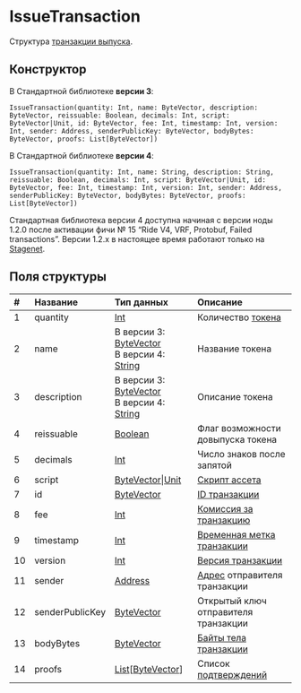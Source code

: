 # IssueTransaction

Структура [транзакции выпуска](/ru/blockchain/transaction-type/issue-transaction).

## Конструктор

В Стандартной библиотеке **версии 3**:

``` ride
IssueTransaction(quantity: Int, name: ByteVector, description: ByteVector, reissuable: Boolean, decimals: Int, script: ByteVector|Unit, id: ByteVector, fee: Int, timestamp: Int, version: Int, sender: Address, senderPublicKey: ByteVector, bodyBytes: ByteVector, proofs: List[ByteVector])
```

В Стандартной библиотеке **версии 4**:

``` ride
IssueTransaction(quantity: Int, name: String, description: String, reissuable: Boolean, decimals: Int, script: ByteVector|Unit, id: ByteVector, fee: Int, timestamp: Int, version: Int, sender: Address, senderPublicKey: ByteVector, bodyBytes: ByteVector, proofs: List[ByteVector])
```

Стандартная библиотека версии 4 доступна начиная с версии ноды 1.2.0 после активации фичи №&nbsp;15 “Ride V4, VRF, Protobuf, Failed transactions”. Версии 1.2.x в настоящее время работают только на [Stagenet](/ru/blockchain/blockchain-network/stage-network).

## Поля структуры

| # | Название | Тип данных | Описание |
| :--- | :--- | :--- | :--- |
| 1 | quantity | [Int](/ru/ride/data-types/int) | Количество [токена](/ru/blockchain/token) |
| 2 | name | В версии 3: [ByteVector](/ru/ride/data-types/byte-vector)<br>В версии 4: [String](/ru/ride/data-types/string) | Название токена |
| 3 | description | В версии 3: [ByteVector](/ru/ride/data-types/byte-vector)<br>В версии 4: [String](/ru/ride/data-types/string) | Описание токена |
| 4 | reissuable | [Boolean](/ru/ride/data-types/boolean) | Флаг возможности довыпуска токена |
| 5 | decimals | [Int](/ru/ride/data-types/int) | Число знаков после запятой |
| 6 | script | [ByteVector](/ru/ride/data-types/byte-vector)&#124;[Unit](/ru/ride/data-types/unit) | [Скрипт ассета](/ru/ride/script/script-types/asset-script) |
| 7 | id | [ByteVector](/ru/ride/data-types/byte-vector) | [ID транзакции](/ru/blockchain/transaction/transaction-id) |
| 8 | fee | [Int](/ru/ride/data-types/int) | [Комиссия за транзакцию](/ru/blockchain/transaction/transaction-fee) |
| 9 | timestamp | [Int](/ru/ride/data-types/int) | [Временная метка транзакции](/ru/blockchain/transaction/transaction-timestamp) |
| 10 | version | [Int](/ru/ride/data-types/int) | [Версия транзакции](/ru/blockchain/transaction/transaction-version) |
| 11 | sender | [Address](/ru/ride/structures/common-structures/address) | [Адрес](/ru/blockchain/account/address) отправителя транзакции |
| 12 | senderPublicKey | [ByteVector](/ru/ride/data-types/byte-vector) | Открытый ключ отправителя транзакции |
| 13 | bodyBytes | [ByteVector](/ru/ride/data-types/byte-vector) | [Байты тела транзакции](/ru/blockchain/transaction/transaction-body-bytes) |
| 14 | proofs | [List](/ru/ride/data-types/list)[[ByteVector](/ru/ride/data-types/byte-vector)] | Список [подтверждений](/ru/blockchain/transaction/transaction-proof) |
